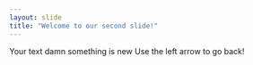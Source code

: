 ```yaml
---
layout: slide
title: "Welcome to our second slide!"
---
```

Your text damn something is new
Use the left arrow to go back!
